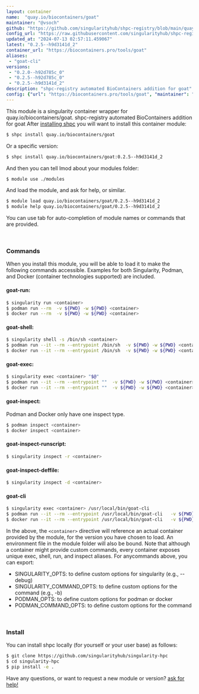 ```yaml
---
layout: container
name:  "quay.io/biocontainers/goat"
maintainer: "@vsoch"
github: "https://github.com/singularityhub/shpc-registry/blob/main/quay.io/biocontainers/goat/container.yaml"
config_url: "https://raw.githubusercontent.com/singularityhub/shpc-registry/main/quay.io/biocontainers/goat/container.yaml"
updated_at: "2024-07-13 02:57:11.459067"
latest: "0.2.5--h9d3141d_2"
container_url: "https://biocontainers.pro/tools/goat"
aliases:
 - "goat-cli"
versions:
 - "0.2.0--h92d785c_0"
 - "0.2.5--h92d785c_0"
 - "0.2.5--h9d3141d_2"
description: "shpc-registry automated BioContainers addition for goat"
config: {"url": "https://biocontainers.pro/tools/goat", "maintainer": "@vsoch", "description": "shpc-registry automated BioContainers addition for goat", "latest": {"0.2.5--h9d3141d_2": "sha256:6f0470a092a28424edcb2a3fd3d2dcc963f94e768c9f466f1b4c6f546cc260d5"}, "tags": {"0.2.0--h92d785c_0": "sha256:b8b9f6fb938aabf6ff97e9f78334fe19da86c65ea2de6054c98bab12f07dc1d6", "0.2.5--h92d785c_0": "sha256:c2328cf080c4bb54a0fc848617c13f131006cad9303d81f82b88aaa655b1e3fd", "0.2.5--h9d3141d_2": "sha256:6f0470a092a28424edcb2a3fd3d2dcc963f94e768c9f466f1b4c6f546cc260d5"}, "docker": "quay.io/biocontainers/goat", "aliases": {"goat-cli": "/usr/local/bin/goat-cli"}}
---
```


This module is a singularity container wrapper for quay.io/biocontainers/goat.
shpc-registry automated BioContainers addition for goat
After [installing shpc](#install) you will want to install this container module:


```bash
$ shpc install quay.io/biocontainers/goat
```

Or a specific version:

```bash
$ shpc install quay.io/biocontainers/goat:0.2.5--h9d3141d_2
```

And then you can tell lmod about your modules folder:

```bash
$ module use ./modules
```

And load the module, and ask for help, or similar.

```bash
$ module load quay.io/biocontainers/goat/0.2.5--h9d3141d_2
$ module help quay.io/biocontainers/goat/0.2.5--h9d3141d_2
```

You can use tab for auto-completion of module names or commands that are provided.

<br>

### Commands

When you install this module, you will be able to load it to make the following commands accessible.
Examples for both Singularity, Podman, and Docker (container technologies supported) are included.

#### goat-run:

```bash
$ singularity run <container>
$ podman run --rm  -v ${PWD} -w ${PWD} <container>
$ docker run --rm  -v ${PWD} -w ${PWD} <container>
```

#### goat-shell:

```bash
$ singularity shell -s /bin/sh <container>
$ podman run --it --rm --entrypoint /bin/sh  -v ${PWD} -w ${PWD} <container>
$ docker run --it --rm --entrypoint /bin/sh  -v ${PWD} -w ${PWD} <container>
```

#### goat-exec:

```bash
$ singularity exec <container> "$@"
$ podman run --it --rm --entrypoint ""  -v ${PWD} -w ${PWD} <container> "$@"
$ docker run --it --rm --entrypoint ""  -v ${PWD} -w ${PWD} <container> "$@"
```

#### goat-inspect:

Podman and Docker only have one inspect type.

```bash
$ podman inspect <container>
$ docker inspect <container>
```

#### goat-inspect-runscript:

```bash
$ singularity inspect -r <container>
```

#### goat-inspect-deffile:

```bash
$ singularity inspect -d <container>
```


#### goat-cli

```bash
$ singularity exec <container> /usr/local/bin/goat-cli
$ podman run --it --rm --entrypoint /usr/local/bin/goat-cli   -v ${PWD} -w ${PWD} <container> -c " $@"
$ docker run --it --rm --entrypoint /usr/local/bin/goat-cli   -v ${PWD} -w ${PWD} <container> -c " $@"
```



In the above, the `<container>` directive will reference an actual container provided
by the module, for the version you have chosen to load. An environment file in the
module folder will also be bound. Note that although a container
might provide custom commands, every container exposes unique exec, shell, run, and
inspect aliases. For anycommands above, you can export:

 - SINGULARITY_OPTS: to define custom options for singularity (e.g., --debug)
 - SINGULARITY_COMMAND_OPTS: to define custom options for the command (e.g., -b)
 - PODMAN_OPTS: to define custom options for podman or docker
 - PODMAN_COMMAND_OPTS: to define custom options for the command

<br>

### Install

You can install shpc locally (for yourself or your user base) as follows:

```bash
$ git clone https://github.com/singularityhub/singularity-hpc
$ cd singularity-hpc
$ pip install -e .
```

Have any questions, or want to request a new module or version? [ask for help!](https://github.com/singularityhub/singularity-hpc/issues)
